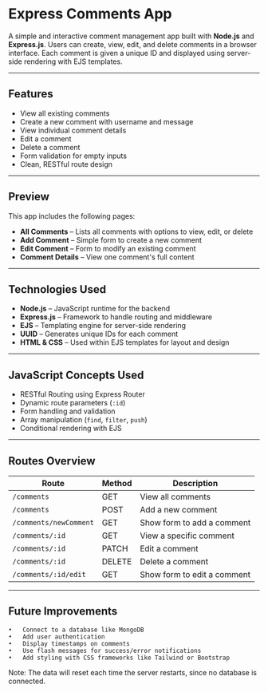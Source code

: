 # Express Comments App

A simple and interactive comment management app built with **Node.js** and **Express.js**. Users can create, view, edit, and delete comments in a browser interface. Each comment is given a unique ID and displayed using server-side rendering with EJS templates.

---

## Features

- View all existing comments  
- Create a new comment with username and message  
- View individual comment details  
- Edit a comment  
- Delete a comment  
- Form validation for empty inputs  
- Clean, RESTful route design

---

## Preview

This app includes the following pages:

- **All Comments** – Lists all comments with options to view, edit, or delete  
- **Add Comment** – Simple form to create a new comment  
- **Edit Comment** – Form to modify an existing comment  
- **Comment Details** – View one comment's full content

---

## Technologies Used

- **Node.js** – JavaScript runtime for the backend  
- **Express.js** – Framework to handle routing and middleware  
- **EJS** – Templating engine for server-side rendering  
- **UUID** – Generates unique IDs for each comment  
- **HTML & CSS** – Used within EJS templates for layout and design

---

## JavaScript Concepts Used

- RESTful Routing using Express Router  
- Dynamic route parameters (`:id`)  
- Form handling and validation  
- Array manipulation (`find`, `filter`, `push`)  
- Conditional rendering with EJS

---

## Routes Overview

| Route                   | Method | Description                     |
|------------------------|--------|---------------------------------|
| `/comments`            | GET    | View all comments               |
| `/comments`            | POST   | Add a new comment               |
| `/comments/newComment` | GET    | Show form to add a comment      |
| `/comments/:id`        | GET    | View a specific comment         |
| `/comments/:id`        | PATCH  | Edit a comment                  |
| `/comments/:id`        | DELETE | Delete a comment                |
| `/comments/:id/edit`   | GET    | Show form to edit a comment     |

---

## Future Improvements
	•	Connect to a database like MongoDB
	•	Add user authentication
	•	Display timestamps on comments
	•	Use flash messages for success/error notifications
	•	Add styling with CSS frameworks like Tailwind or Bootstrap
 
 Note: The data will reset each time the server restarts, since no database is connected.
